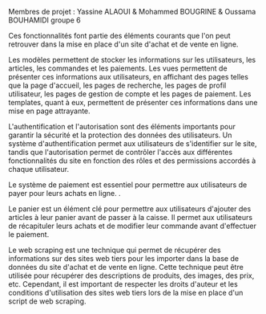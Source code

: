

Membres de projet : Yassine ALAOUI & Mohammed BOUGRINE & Oussama BOUHAMIDI groupe 6

Ces fonctionnalités font partie des éléments courants que l'on peut retrouver dans la mise en place d'un site d'achat et de vente en ligne.

Les modèles permettent de stocker les informations sur les utilisateurs, les articles, les commandes et les paiements. Les vues permettent de présenter ces informations aux utilisateurs, en affichant des pages telles que la page d'accueil, les pages de recherche, les pages de profil utilisateur, les pages de gestion de compte et les pages de paiement. Les templates, quant à eux, permettent de présenter ces informations dans une mise en page attrayante.

L'authentification et l'autorisation sont des éléments importants pour garantir la sécurité et la protection des données des utilisateurs. Un système d'authentification permet aux utilisateurs de s'identifier sur le site, tandis que l'autorisation permet de contrôler l'accès aux différentes fonctionnalités du site en fonction des rôles et des permissions accordés à chaque utilisateur.

Le système de paiement est essentiel pour permettre aux utilisateurs de payer pour leurs achats en ligne. .

Le panier est un élément clé pour permettre aux utilisateurs d'ajouter des articles à leur panier avant de passer à la caisse. Il permet aux utilisateurs de récapituler leurs achats et de modifier leur commande avant d'effectuer le paiement.

Le web scraping est une technique qui permet de récupérer des informations sur des sites web tiers pour les importer dans la base de données du site d'achat et de vente en ligne. Cette technique peut être utilisée pour récupérer des descriptions de produits, des images, des prix, etc. Cependant, il est important de respecter les droits d'auteur et les conditions d'utilisation des sites web tiers lors de la mise en place d'un script de web scraping.
